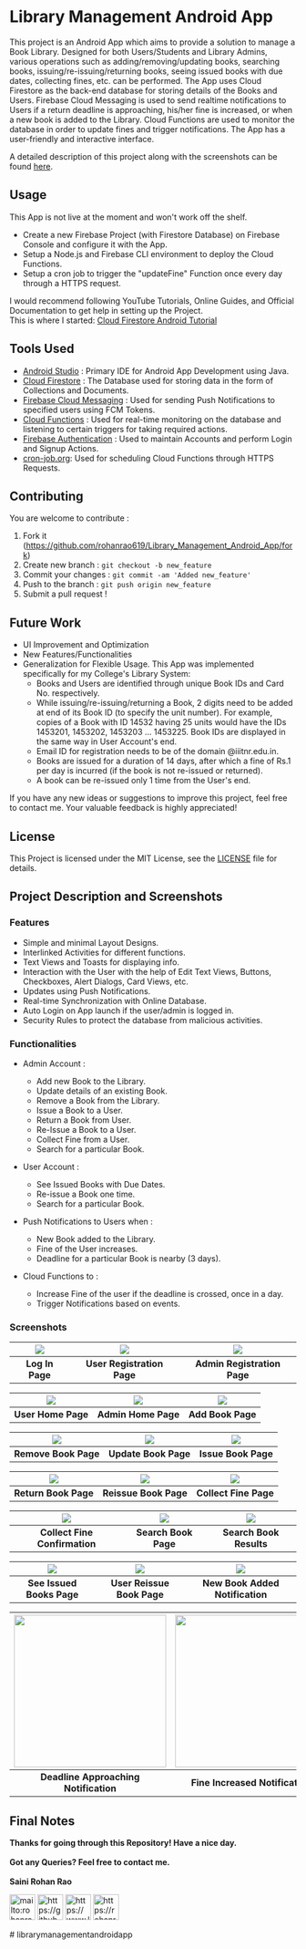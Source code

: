 # Library Management Android App

This project is an Android App which aims to provide a solution to manage a Book Library. Designed for both Users/Students and Library Admins, various operations such as adding/removing/updating books, searching books, issuing/re-issuing/returning books, seeing issued books with due dates, collecting fines, etc. can be performed. The App uses Cloud Firestore as the back-end database for storing details of the Books and Users. Firebase Cloud Messaging is used to send realtime notifications to Users if a return deadline is approaching, his/her fine is increased, or when a new book is added to the Library. Cloud Functions are used to monitor the database in order to update fines and trigger notifications. The App has a user-friendly and interactive interface.

A detailed description of this project along with the screenshots can be found [here](#project-description-and-screenshots).

## Usage
This App is not live at the moment and won't work off the shelf.
* Create a new Firebase Project (with Firestore Database) on Firebase Console and configure it with the App.
* Setup a Node.js and Firebase CLI environment to deploy the Cloud Functions.
* Setup a cron job to trigger the "updateFine" Function once every day through a HTTPS request.

I would recommend following YouTube Tutorials, Online Guides, and Official Documentation to get help in setting up the Project.<br>
This is where I started: [Cloud Firestore Android Tutorial](https://youtube.com/playlist?list=PLrnPJCHvNZuDrSqu-dKdDi3Q6nM-VUyxD)

## Tools Used
* [Android Studio](https://developer.android.com/studio) : Primary IDE for Android App Development using Java.
* [Cloud Firestore](https://firebase.google.com/products/firestore) : The Database used for storing data in the form of Collections and Documents.
* [Firebase Cloud Messaging](https://firebase.google.com/products/cloud-messaging) : Used for sending Push Notifications to specified users using FCM Tokens.
* [Cloud Functions](https://firebase.google.com/products/functions) : Used for real-time monitoring on the database and listening to certain triggers for taking required actions.
* [Firebase Authentication](https://firebase.google.com/products/auth) : Used to maintain Accounts and perform Login and Signup Actions.
* [cron-job.org](https://cron-job.org/en/): Used for scheduling Cloud Functions through HTTPS Requests.

## Contributing
You are welcome to contribute :

1. Fork it (https://github.com/rohanrao619/Library_Management_Android_App/fork)
2. Create new branch : `git checkout -b new_feature`
3. Commit your changes : `git commit -am 'Added new_feature'`
4. Push to the branch : `git push origin new_feature`
5. Submit a pull request !

## Future Work
* UI Improvement and Optimization
* New Features/Functionalities
* Generalization for Flexible Usage. This App was implemented specifically for my College's Library System:
    * Books and Users are identified through unique Book IDs and Card No. respectively.
    * While issuing/re-issuing/returning a Book, 2 digits need to be added at end of its Book ID (to specify the unit number). For example, copies of a Book with ID 14532 having 25 units would have the IDs 1453201, 1453202, 1453203 ... 1453225. Book IDs are displayed in the same way in User Account's end.
    * Email ID for registration needs to be of the domain @iiitnr.edu.in.
    * Books are issued for a duration of 14 days, after which a fine of Rs.1 per day is incurred (if the book is not re-issued or returned).
    * A book can be re-issued only 1 time from the User's end.

If you have any new ideas or suggestions to improve this project, feel free to contact me. Your valuable feedback is highly appreciated!

## License
This Project is licensed under the MIT License, see the [LICENSE](LICENSE) file for details.

## Project Description and Screenshots
### Features
* Simple and minimal Layout Designs.
* Interlinked Activities for different functions.
* Text Views and Toasts for displaying info.
* Interaction with the User with the help of Edit Text Views, Buttons, Checkboxes, Alert Dialogs, Card Views, etc.
* Updates using Push Notifications.
* Real-time Synchronization with Online Database.
* Auto Login on App launch if the user/admin is logged in.
* Security Rules to protect the database from malicious activities.

### Functionalities
* Admin Account :

  * Add new Book to the Library.
  * Update details of an existing Book.
  * Remove a Book from the Library.
  * Issue a Book to a User.
  * Return a Book from User.
  * Re-Issue a Book to a User.
  * Collect Fine from a User.
  * Search for a particular Book.
  
* User Account :

  * See Issued Books with Due Dates.
  * Re-issue a Book one time.
  * Search for a particular Book.
  
* Push Notifications to Users when :

  * New Book added to the Library.
  * Fine of the User increases.
  * Deadline for a particular Book is nearby (3 days).
  
* Cloud Functions to :

  * Increase Fine of the user if the deadline is crossed, once in a day.
  * Trigger Notifications based on events.

### Screenshots

|![](Screenshots/Log_In_Page.png)|![](Screenshots/User_Registration_Page.png)|![](Screenshots/Admin_Registration_Page.png)|
|:---:|:---:|:---:|
|**Log In Page**|**User Registration Page**|**Admin Registration Page**|

|![](Screenshots/User_Home_Page.png)|![](Screenshots/Admin_Home_Page.png)|![](Screenshots/Add_Book_Page.png)|
|:---:|:---:|:---:|
|**User Home Page**|**Admin Home Page**|**Add Book Page**|

|![](Screenshots/Remove_Book_Page.png)|![](Screenshots/Update_Book_Page.png)|![](Screenshots/Issue_Book_Page.png)|
|:---:|:---:|:---:|
|**Remove Book Page**|**Update Book Page**|**Issue Book Page**|

|![](Screenshots/Return_Book_Page.png)|![](Screenshots/Reissue_Book_Page.png)|![](Screenshots/Collect_Fine_Page.png)|
|:---:|:---:|:---:|
|**Return Book Page**|**Reissue Book Page**|**Collect Fine Page**|

|![](Screenshots/Collect_Fine_Confirmation_Page.png)|![](Screenshots/Search_Book_Page.png)|![](Screenshots/Search_Book_Results.png)|
|:---:|:---:|:---:|
|**Collect Fine Confirmation**|**Search Book Page**|**Search Book Results**|

|![](Screenshots/See_Issued_Books_Page.png)|![](Screenshots/User_Reissue_Book_Page.png)|![](Screenshots/New_Book_Added_Notification.png)|
|:---:|:---:|:---:|
|**See Issued Books Page**|**User Reissue Book Page**|**New Book Added Notification**|

|<img src=Screenshots/Deadline_Approaching_Notification.png width="267">|<img src=Screenshots/Fine_Increased_Notification.png width="267">|
|:---:|:---:|
|**Deadline Approaching Notification**|**Fine Increased Notification**|

## Final Notes
**Thanks for going through this Repository! Have a nice day.**</br>
</br>**Got any Queries? Feel free to contact me.**</br>
</br>**Saini Rohan Rao**
<p align="left">
<a href="mailto:rohanrao619@gmail.com"><img src="https://github.com/rohanrao619/Icons/blob/master/SVGs/Gmail.svg" height ="45" title="Gmail" alt="mailto:rohanrao619@gmail.com"></a>
<a href="https://github.com/rohanrao619"><img src="https://github.com/rohanrao619/Icons/blob/master/SVGs/GitHub.svg" height ="45" title="GitHub" alt="https://github.com/rohanrao619"></a>
<a href="https://www.linkedin.com/in/rohanrao619"><img src="https://github.com/rohanrao619/Icons/blob/master/SVGs/LinkedIn.svg" height ="45" title="LinkedIn" alt="https://www.linkedin.com/in/rohanrao619"></a>
<a href="https://rohanrao619.github.io/"><img src="https://github.com/rohanrao619/Icons/blob/master/SVGs/Portfolio.svg" height ="45" title="Portfolio Website" alt="https://rohanrao619.github.io/"></a>
</p>
# librarymanagementandroidapp
